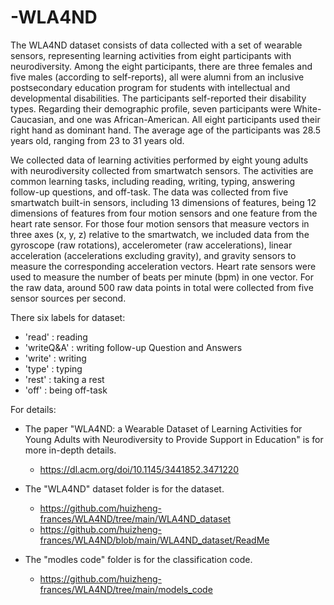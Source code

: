 # -WLA4ND


The WLA4ND dataset consists of data collected with a set of wearable sensors, representing learning activities from eight participants with neurodiversity. Among the eight participants, there are three females and five males (according to self-reports), all were alumni from an inclusive postsecondary education program for students with intellectual and developmental disabilities. The participants self-reported their disability types. Regarding their demographic profile, seven participants were White-Caucasian, and one was African-American. All eight participants used their right hand as dominant hand. The average age of the participants was 28.5 years old, ranging from 23 to 31 years old. 

We collected data of learning activities performed by eight young adults with neurodiversity collected from smartwatch sensors. The activities are common learning tasks, including reading, writing, typing, answering follow-up questions, and off-task. The data was collected from five smartwatch built-in sensors, including 13 dimensions of features, being 12 dimensions of features from four motion sensors and one feature from the heart rate sensor. For those four motion sensors that measure vectors in three axes (x, y, z) relative to the smartwatch, we included data from the gyroscope (raw rotations), accelerometer (raw accelerations), linear acceleration (accelerations excluding gravity), and gravity sensors to measure the corresponding acceleration vectors. Heart rate sensors were used to measure the number of beats per minute (bpm) in one vector. For the raw data, around 500 raw data points in total were collected from five sensor sources per second. 

There six labels for dataset:
- 'read'  : reading
- 'writeQ&A'  : writing follow-up Question and Answers
- 'write' : writing
- 'type'  : typing
- 'rest'  : taking a rest
- 'off'   : being off-task


For details:
- The paper "WLA4ND: a Wearable Dataset of Learning Activities for Young Adults with Neurodiversity to Provide Support in Education" is for more in-depth details.
  - https://dl.acm.org/doi/10.1145/3441852.3471220

- The "WLA4ND" dataset folder is for the  dataset.  
  - https://github.com/huizheng-frances/WLA4ND/tree/main/WLA4ND_dataset
  - https://github.com/huizheng-frances/WLA4ND/blob/main/WLA4ND_dataset/ReadMe

- The "modles code" folder is for the classification code. 
  -   https://github.com/huizheng-frances/WLA4ND/tree/main/models_code
